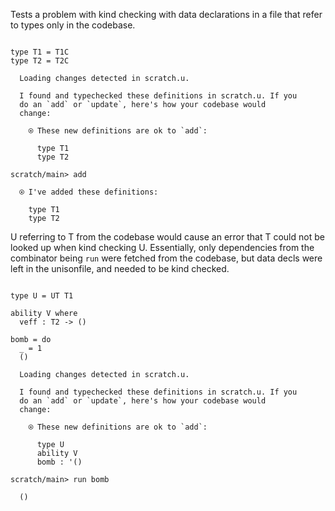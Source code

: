 Tests a problem with kind checking with data declarations in a file
that refer to types only in the codebase.

``` unison

type T1 = T1C
type T2 = T2C

```

``` ucm :added-by-ucm
  Loading changes detected in scratch.u.

  I found and typechecked these definitions in scratch.u. If you
  do an `add` or `update`, here's how your codebase would
  change:

    ⍟ These new definitions are ok to `add`:
    
      type T1
      type T2
```

``` ucm
scratch/main> add

  ⍟ I've added these definitions:

    type T1
    type T2
```

U referring to T from the codebase would cause an error that T could
not be looked up when kind checking U. Essentially, only
dependencies from the combinator being `run` were fetched from the
codebase, but data decls were left in the unisonfile, and needed to
be kind checked.

``` unison

type U = UT T1

ability V where
  veff : T2 -> ()

bomb = do
  _ = 1
  ()
```

``` ucm :added-by-ucm
  Loading changes detected in scratch.u.

  I found and typechecked these definitions in scratch.u. If you
  do an `add` or `update`, here's how your codebase would
  change:

    ⍟ These new definitions are ok to `add`:
    
      type U
      ability V
      bomb : '()
```

``` ucm
scratch/main> run bomb

  ()
```
